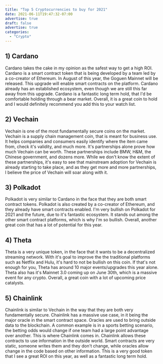 ```yaml
---
title: "Top 5 Cryptocurrencies to buy for 2021"
date: 2021-06-11T19:47:32-07:00
advertise: true
draft: false
advertise: true
categories:
  - "Crypto"
---
```





## 1) Cardano

Cardano takes the cake in my opinion as the safest way to get a high ROI. Cardano is a smart contract token that is being developed by a team led by a co-creator of Ethereum. In August of this year, the Goguen Mainnet will be released. This upgrade will enable smart contracts on the platform. Cardano already has an established ecosystem, even though we are still this far away from this upgrade. Cardano is a fantastic long term hold, that I'd be comfortable holding through a bear market. Overall, it is a great coin to hold and I would definitely recommend you add this to your watch list.

## 2) Vechain

Vechain is one of the most fundamentally secure coins on the market. Vechain is a supply chain management coin, that is meant for business use. It helps companies and consumers easily identify where the item came from, check it's validity, and much more. It's partnerships alone prove how much Vechain can be worth. These partnerships include BMW, H&M, the Chinese government, and dozens more. While we don't know the extent of these partnerships, it's easy to see that mainstream adoption for Vechain is already starting to take place, and as they get more and more partnerships, I believe the price of Vechain will soar along with it.

## 3) Polkadot

Polkadot is very similar to Cardano in the face that they are both smart contract tokens. Polkadot is also created by a co-creator of Ethereum, and they already have smart contracts enabled. I'm very bullish on Polkadot for 2021 and the future, due to it's fantastic ecosystem. It stands out among the other smart contract platforms, which is why I'm so bullish. Overall, another great coin that has a lot of potential for this year.

## 4) Theta

Theta is a very unique token, in the face that it wants to be a decentralized streaming network. With it's goal to improve the the traditional platforms such as Netflix and Hulu, it's hard to not be bullish on this coin. If that's not enough for you, Theta has around 10 major events/upgrades this year alone. Theta also has it's Mainnet 3.0 coming up on June 30th, which is a massive event for any crypto. Overall, a great coin with a lot of  upcoming price catalysts. 

## 5) Chainlink

Chainlink is similar to Vechain in the way that they are both very fundamentally secure. Chainlink has a massive use case, in it being the major oracle in the smart contract space. Oracles are used to bring outside data to the blockchain. A common example is in a sports betting scenario, the betting odds would change if one team had a large point advantage over another. This is where Chainlink comes in. Chainlink allows these contracts to use information in the outside world. Smart contracts are very static, someone writes them and they don't change, while oracles allow change in the code based on other information. This is a very good token that I see a great ROI on this year, as well as a fantastic long term hold.